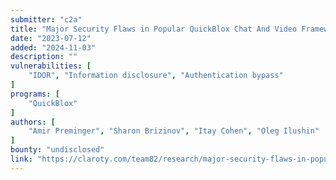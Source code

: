 ```yaml
---
submitter: "c2a"
title: "Major Security Flaws in Popular QuickBlox Chat And Video Framework Expose Sensitive Data Of Millions"
date: "2023-07-12"
added: "2024-11-03"
description: ""
vulnerabilities: [
    "IDOR", "Information disclosure", "Authentication bypass"
]
programs: [
    "QuickBlox"
]
authors: [
    "Amir Preminger", "Sharon Brizinov", "Itay Cohen", "Oleg Ilushin"
]
bounty: "undisclosed"
link: "https://claroty.com/team82/research/major-security-flaws-in-popular-quickblox-chat-and-video-framework-expose-sensitive-data-of-millions"
---
```




